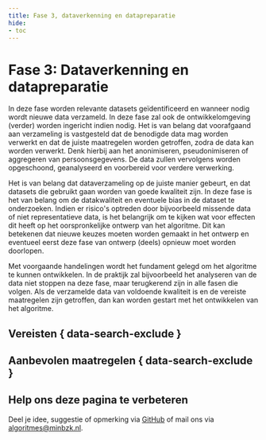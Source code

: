 ```yaml
---
title: Fase 3, dataverkenning en datapreparatie
hide:
- toc
---
```

# Fase 3: Dataverkenning en datapreparatie
In deze fase worden relevante datasets geïdentificeerd en wanneer nodig wordt nieuwe data verzameld.
In deze fase zal ook de ontwikkelomgeving (verder) worden ingericht indien nodig.
Het is van belang dat voorafgaand aan verzameling is vastgesteld dat de benodigde data mag worden verwerkt en dat de juiste maatregelen worden getroffen, zodra de data kan worden verwerkt.
Denk hierbij aan het anonimiseren, pseudonimiseren of aggregeren van persoonsgegevens.
De data zullen vervolgens worden opgeschoond, geanalyseerd en voorbereid voor verdere verwerking.

Het is van belang dat dataverzameling op de juiste manier gebeurt, en dat datasets die gebruikt gaan worden van goede kwaliteit zijn.
In deze fase is het van belang om de datakwaliteit en eventuele bias in de dataset te onderzoeken.
Indien er risico's optreden door bijvoorbeeld missende data of niet representatieve data, is het belangrijk om te kijken wat voor effecten dit heeft op het oorspronkelijke ontwerp van het algoritme.
Dit kan betekenen dat nieuwe keuzes moeten worden gemaakt in het ontwerp en eventueel eerst deze fase van ontwerp (deels) opnieuw moet worden doorlopen.

Met voorgaande handelingen wordt het fundament gelegd om het algoritme te kunnen ontwikkelen.
In de praktijk zal bijvoorbeeld het analyseren van de data niet stoppen na deze fase, maar terugkerend zijn in alle fasen die volgen.
Als de verzamelde data van voldoende kwaliteit is en de vereiste maatregelen zijn getroffen, dan kan worden gestart met het ontwikkelen van het algoritme.


## Vereisten { data-search-exclude }

<!-- list_vereisten levenscyclus/dataverkenning-en-datapreparatie no-rol no-levenscyclus no-search no-onderwerp -->

## Aanbevolen maatregelen { data-search-exclude }

<!-- list_maatregelen levenscyclus/dataverkenning-en-datapreparatie no-rol no-levenscyclus no-search no-onderwerp -->


## Help ons deze pagina te verbeteren
Deel je idee, suggestie of opmerking via [GitHub](https://github.com/MinBZK/Algoritmekader/issues/new/choose) of mail ons via [algoritmes@minbzk.nl](mailto:algoritmes@minbzk.nl).
